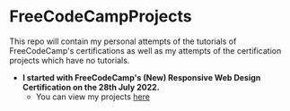 # FreeCodeCampProjects

This repo will contain my personal attempts of the tutorials of FreeCodeCamp's certifications as well as my attempts of the certification projects which have no tutorials.

- **I started with FreeCodeCamp's (New) Responsive Web Design Certification on the 28th July 2022.**
  - You can view my projects [here](https://github.com/shivkumar98/FreeCodeCamp-Projects/tree/main/01-Responsive%20Web%20Design)
